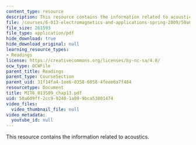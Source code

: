 ```yaml
---
content_type: resource
description: This resource contains the information related to acoustics.
file: /courses/6-013-electromagnetics-and-applications-spring-2009/50a609ff2cc992401a099bca53801474_MIT6_013S09_chap13.pdf
file_size: 261593
file_type: application/pdf
hide_download: true
hide_download_original: null
learning_resource_types:
- Readings
license: https://creativecommons.org/licenses/by-nc-sa/4.0/
ocw_type: OCWFile
parent_title: Readings
parent_type: CourseSection
parent_uid: 31f14fa4-1ee6-0358-6058-4feee6a7f484
resourcetype: Document
title: MIT6_013S09_chap13.pdf
uid: 50a609ff-2cc9-9240-1a09-9bca53801474
video_files:
  video_thumbnail_file: null
video_metadata:
  youtube_id: null
---
```

This resource contains the information related to acoustics.